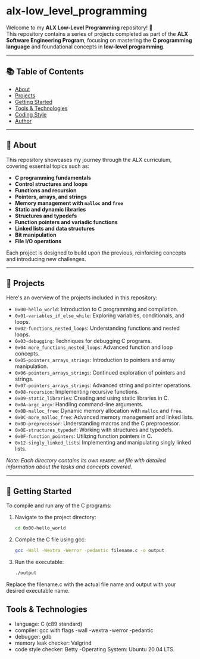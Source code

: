 # alx-low_level_programming

Welcome to my **ALX Low-Level Programming** repository! 👋  
This repository contains a series of projects completed as part of the **ALX Software Engineering Program**, focusing on mastering the **C programming language** and foundational concepts in **low-level programming**.

---

## 📚 Table of Contents

- [About](#about)
- [Projects](#projects)
- [Getting Started](#getting-started)
- [Tools & Technologies](#tools--technologies)
- [Coding Style](#coding-style)
- [Author](#author)

---

## 🧠 About

This repository showcases my journey through the ALX curriculum, covering essential topics such as:

- **C programming fundamentals**
- **Control structures and loops**
- **Functions and recursion**
- **Pointers, arrays, and strings**
- **Memory management with `malloc` and `free`**
- **Static and dynamic libraries**
- **Structures and typedefs**
- **Function pointers and variadic functions**
- **Linked lists and data structures**
- **Bit manipulation**
- **File I/O operations**

Each project is designed to build upon the previous, reinforcing concepts and introducing new challenges.

---

## 📁 Projects

Here's an overview of the projects included in this repository:

- `0x00-hello_world`: Introduction to C programming and compilation.
- `0x01-variables_if_else_while`: Exploring variables, conditionals, and loops.
- `0x02-functions_nested_loops`: Understanding functions and nested loops.
- `0x03-debugging`: Techniques for debugging C programs.
- `0x04-more_functions_nested_loops`: Advanced function and loop concepts.
- `0x05-pointers_arrays_strings`: Introduction to pointers and array manipulation.
- `0x06-pointers_arrays_strings`: Continued exploration of pointers and strings.
- `0x07-pointers_arrays_strings`: Advanced string and pointer operations.
- `0x08-recursion`: Implementing recursive functions.
- `0x09-static_libraries`: Creating and using static libraries in C.
- `0x0A-argc_argv`: Handling command-line arguments.
- `0x0B-malloc_free`: Dynamic memory allocation with `malloc` and `free`.
- `0x0C-more_malloc_free`: Advanced memory management and linked lists.
- `0x0D-preprocessor`: Understanding macros and the C preprocessor.
- `0x0E-structures_typedef`: Working with structures and typedefs.
- `0x0F-function_pointers`: Utilizing function pointers in C.
- `0x12-singly_linked_lists`: Implementing and manipulating singly linked lists.

*Note: Each directory contains its own `README.md` file with detailed information about the tasks and concepts covered.*

---

## 🚀 Getting Started

To compile and run any of the C programs:

1. Navigate to the project directory:
   ```bash
   cd 0x00-hello_world

2. Compile the C file using gcc:
   ```bash
   gcc -Wall -Wextra -Werror -pedantic filename.c -o output

3. Run the executable:
   ```bash
   ./output

Replace the filename.c with the actual file name and output with your desired executable name.

## Tools & Technologies 
- language: C (c89 standard)
- compiler: gcc with flags -wall -wextra -werror -pedantic
- debugger: gdb
- memory leak checker: Valgrind
- code style checker: Betty
-Operating System: Ubuntu 20.04 LTS.


